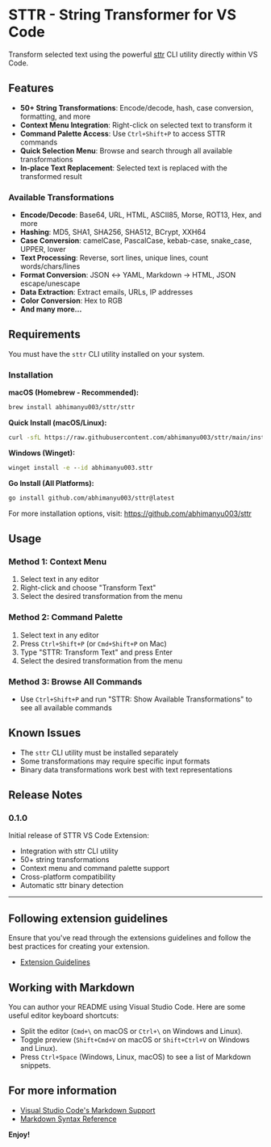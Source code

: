 # STTR - String Transformer for VS Code

Transform selected text using the powerful [sttr](https://github.com/abhimanyu003/sttr) CLI utility directly within VS Code.

## Features

- **50+ String Transformations**: Encode/decode, hash, case conversion, formatting, and more
- **Context Menu Integration**: Right-click on selected text to transform it
- **Command Palette Access**: Use `Ctrl+Shift+P` to access STTR commands
- **Quick Selection Menu**: Browse and search through all available transformations
- **In-place Text Replacement**: Selected text is replaced with the transformed result

### Available Transformations

- **Encode/Decode**: Base64, URL, HTML, ASCII85, Morse, ROT13, Hex, and more
- **Hashing**: MD5, SHA1, SHA256, SHA512, BCrypt, XXH64
- **Case Conversion**: camelCase, PascalCase, kebab-case, snake_case, UPPER, lower
- **Text Processing**: Reverse, sort lines, unique lines, count words/chars/lines
- **Format Conversion**: JSON ↔ YAML, Markdown → HTML, JSON escape/unescape
- **Data Extraction**: Extract emails, URLs, IP addresses
- **Color Conversion**: Hex to RGB
- **And many more...**

## Requirements

You must have the `sttr` CLI utility installed on your system.

### Installation

**macOS (Homebrew - Recommended):**
```bash
brew install abhimanyu003/sttr/sttr
```

**Quick Install (macOS/Linux):**
```bash
curl -sfL https://raw.githubusercontent.com/abhimanyu003/sttr/main/install.sh | sh
```

**Windows (Winget):**
```cmd
winget install -e --id abhimanyu003.sttr
```

**Go Install (All Platforms):**
```bash
go install github.com/abhimanyu003/sttr@latest
```

For more installation options, visit: https://github.com/abhimanyu003/sttr

## Usage

### Method 1: Context Menu
1. Select text in any editor
2. Right-click and choose "Transform Text"
3. Select the desired transformation from the menu

### Method 2: Command Palette
1. Select text in any editor
2. Press `Ctrl+Shift+P` (or `Cmd+Shift+P` on Mac)
3. Type "STTR: Transform Text" and press Enter
4. Select the desired transformation from the menu

### Method 3: Browse All Commands
- Use `Ctrl+Shift+P` and run "STTR: Show Available Transformations" to see all available commands

## Known Issues

- The `sttr` CLI utility must be installed separately
- Some transformations may require specific input formats
- Binary data transformations work best with text representations

## Release Notes

### 0.1.0

Initial release of STTR VS Code Extension:
- Integration with sttr CLI utility
- 50+ string transformations
- Context menu and command palette support
- Cross-platform compatibility
- Automatic sttr binary detection

---

## Following extension guidelines

Ensure that you've read through the extensions guidelines and follow the best practices for creating your extension.

* [Extension Guidelines](https://code.visualstudio.com/api/references/extension-guidelines)

## Working with Markdown

You can author your README using Visual Studio Code. Here are some useful editor keyboard shortcuts:

* Split the editor (`Cmd+\` on macOS or `Ctrl+\` on Windows and Linux).
* Toggle preview (`Shift+Cmd+V` on macOS or `Shift+Ctrl+V` on Windows and Linux).
* Press `Ctrl+Space` (Windows, Linux, macOS) to see a list of Markdown snippets.

## For more information

* [Visual Studio Code's Markdown Support](http://code.visualstudio.com/docs/languages/markdown)
* [Markdown Syntax Reference](https://help.github.com/articles/markdown-basics/)

**Enjoy!**
